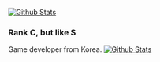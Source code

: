 [![Github Stats](https://github-readme-stats.vercel.app/api?username=gnqo7598&count_private=true&include_all_commits=true&show_icons=true&theme=dark)](https://github.com/gnqo7598)
### Rank C, but like S
Game developer from Korea.
[![Github Stats](https://github-readme-stats-two-navy-39.vercel.app/api?username=gnqo7598&count_private=true&include_all_commits=true&show_icons=true&theme=dark)](https://github.com/gnqo7598)
